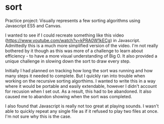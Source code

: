 # sort
Practice project: Visually represents a few sorting algorithms using Javascript ES5 and Canvas.

I wanted to see if I could recreate something like this video (https://www.youtube.com/watch?v=kPRA0W1kECg) in Javascript. Admittedly this is a much more simplified version of the video. I'm not really bothered by it though as this was more of a challenge to learn about efficiency - to have a more visual understanding of Big O. It also provided a unique challenge in slowing down the sort to draw every step. 

Initially I had planned on tracking how long the sort was running and how many steps it needed to complete. But I quickly ran into trouble when working on the recursive sorting algorthims. I wanted to write this in a way where it would be portable and easily extendable, however I didn't account for recusion when I set out. As a result, this had to be abandoned. It also caused me to abandon showing when the sort was completed.

I also found that Javascript is really not too great at playing sounds. I wasn't able to quickly repeat any single file as if it refused to play two files at once. I'm not sure why this is the case.
